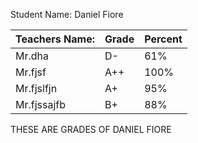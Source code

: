 Student Name: Daniel Fiore

|Teachers Name: | Grade | Percent|
|---------------|-------|--------|
|Mr.dha         | D-    | 61%    |
|Mr.fjsf        | A++   | 100%   |
|Mr.fjslfjn     | A+    | 95%    |
|Mr.fjssajfb    | B+    | 88%    |

THESE ARE GRADES OF DANIEL FIORE

